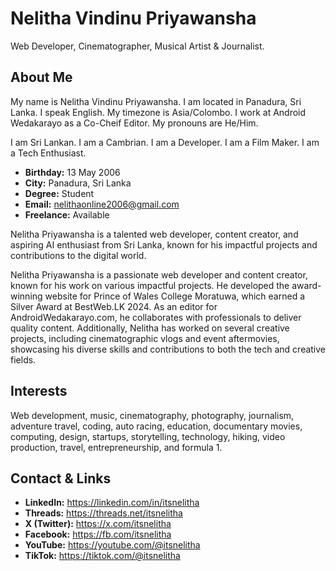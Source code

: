 # Nelitha Vindinu Priyawansha

Web Developer, Cinematographer, Musical Artist & Journalist.

## About Me

My name is Nelitha Vindinu Priyawansha. I am located in Panadura, Sri Lanka. I speak English. My timezone is Asia/Colombo. I work at Android Wedakarayo as a Co-Cheif Editor. My pronouns are He/Him.

I am Sri Lankan. I am a Cambrian. I am a Developer. I am a Film Maker. I am a Tech Enthusiast.

* **Birthday:** 13 May 2006
* **City:** Panadura, Sri Lanka
* **Degree:** Student
* **Email:** nelithaonline2006@gmail.com
* **Freelance:** Available


Nelitha Priyawansha is a talented web developer, content creator, and aspiring AI enthusiast from Sri Lanka, known for his impactful projects and contributions to the digital world.

Nelitha Priyawansha is a passionate web developer and content creator, known for his work on various impactful projects. He developed the award-winning website for Prince of Wales College Moratuwa, which earned a Silver Award at BestWeb.LK 2024. As an editor for AndroidWedakarayo.com, he collaborates with professionals to deliver quality content. Additionally, Nelitha has worked on several creative projects, including cinematographic vlogs and event aftermovies, showcasing his diverse skills and contributions to both the tech and creative fields.

## Interests

Web development, music, cinematography, photography, journalism, adventure travel, coding, auto racing, education, documentary movies, computing, design, startups, storytelling, technology, hiking, video production, travel, entrepreneurship, and formula 1.

## Contact & Links

- **LinkedIn:** https://linkedin.com/in/itsnelitha
- **Threads:** https://threads.net/itsnelitha
- **X (Twitter):** https://x.com/itsnelitha
- **Facebook:** https://fb.com/itsnelitha
- **YouTube:** https://youtube.com/@itsnelitha
- **TikTok:** https://tiktok.com/@itsnelitha
